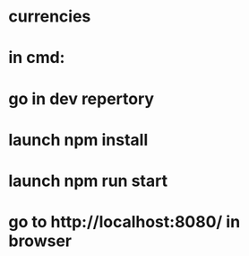 # currencies
# in cmd:
# go in dev repertory
# launch npm install
# launch npm run start
# go to http://localhost:8080/ in browser
